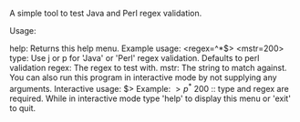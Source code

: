 A simple tool to test Java and Perl regex validation. 

Usage: 

help: Returns this help menu.
Example usage: <regex=^*$> <mstr=200>
type: Use j or p for 'Java' or 'Perl' regex validation. Defaults to perl validation
regex: The regex to test with. 
mstr: The string to match against. 
You can also run this program in interactive mode by not supplying any arguments.
Interactive usage: $> <type> <regex> <mstr> 
Example: $> p ^*$ 200 :: type and regex are required. 
While in interactive mode type 'help' to display this menu or 'exit' to quit.
